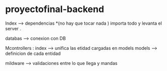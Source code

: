 # proyectofinal-backend
Index --> dependencias *(no hay que tocar nada )
    importa todo y levanta el server . 

databas --> conexion con DB 

Mcontrollers :
    index --> unifica las etidad cargadas en models 
    models --> definicion de cada entidad 

mildware --> validaciones entre lo que llega y mandas 


